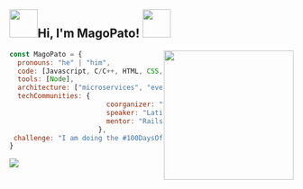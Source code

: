 
<h2> <img src="https://media4.giphy.com/media/MaI6BylfjAkDkfk4OC/giphy.gif" width="50">Hi, I'm MagoPato! <img src="https://media.giphy.com/media/mGcNjsfWAjY5AEZNw6/giphy.gif" width="50"></h2>
<img align='right' src="https://user-images.githubusercontent.com/46275040/130966311-1f677328-a329-4799-9476-264fbb914fb2.png" width="230">

```javascript
const MagoPato = {
  pronouns: "he" | "him",
  code: [Javascript, C/C++, HTML, CSS,Python, Java, C#,SQL SERVER],
  tools: [Node],
  architecture: ["microservices", "event-driven", "design system pattern"],
  techCommunities: {
                        coorganizer: "AfroPython",
                        speaker: "Latinity",
                        mentor: "RailsGirls POA"
                      },
 challenge: "I am doing the #100DaysOfCode challenge focused on react and typescript"
}
```
<p>
  <img src="https://github-readme-stats.vercel.app/api/top-langs/?username=MagoPato&theme=github_dark&hide_progress=true)" />
</p>

